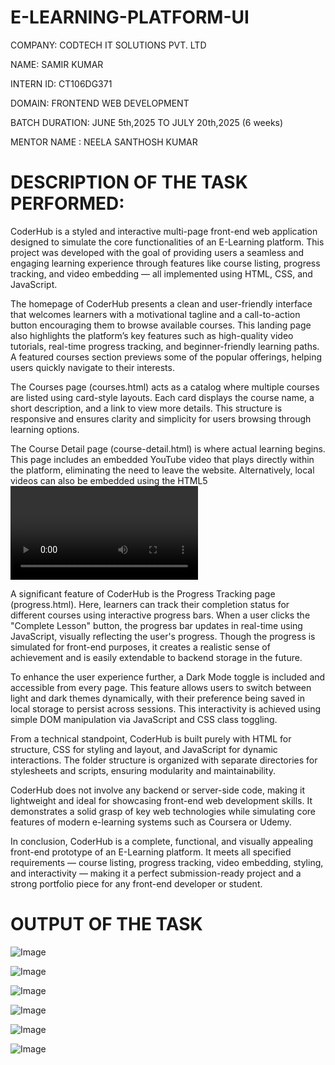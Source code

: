 # E-LEARNING-PLATFORM-UI

COMPANY: CODTECH IT SOLUTIONS PVT. LTD

NAME: SAMIR KUMAR

INTERN ID: CT106DG371

DOMAIN: FRONTEND WEB DEVELOPMENT

BATCH DURATION: JUNE 5th,2025 TO JULY 20th,2025 (6 weeks)

MENTOR NAME : NEELA SANTHOSH KUMAR

# DESCRIPTION OF THE TASK PERFORMED:

CoderHub is a styled and interactive multi-page front-end web application designed to simulate the core functionalities of an E-Learning platform. This project was developed with the goal of providing users a seamless and engaging learning experience through features like course listing, progress tracking, and video embedding — all implemented using HTML, CSS, and JavaScript.

The homepage of CoderHub presents a clean and user-friendly interface that welcomes learners with a motivational tagline and a call-to-action button encouraging them to browse available courses. This landing page also highlights the platform’s key features such as high-quality video tutorials, real-time progress tracking, and beginner-friendly learning paths. A featured courses section previews some of the popular offerings, helping users quickly navigate to their interests.

The Courses page (courses.html) acts as a catalog where multiple courses are listed using card-style layouts. Each card displays the course name, a short description, and a link to view more details. This structure is responsive and ensures clarity and simplicity for users browsing through learning options.

The Course Detail page (course-detail.html) is where actual learning begins. This page includes an embedded YouTube video that plays directly within the platform, eliminating the need to leave the website. Alternatively, local videos can also be embedded using the HTML5 <video> tag. This fulfills the video embedding requirement and ensures that learners can watch tutorials directly on the platform.

A significant feature of CoderHub is the Progress Tracking page (progress.html). Here, learners can track their completion status for different courses using interactive progress bars. When a user clicks the "Complete Lesson" button, the progress bar updates in real-time using JavaScript, visually reflecting the user's progress. Though the progress is simulated for front-end purposes, it creates a realistic sense of achievement and is easily extendable to backend storage in the future.

To enhance the user experience further, a Dark Mode toggle is included and accessible from every page. This feature allows users to switch between light and dark themes dynamically, with their preference being saved in local storage to persist across sessions. This interactivity is achieved using simple DOM manipulation via JavaScript and CSS class toggling.

From a technical standpoint, CoderHub is built purely with HTML for structure, CSS for styling and layout, and JavaScript for dynamic interactions. The folder structure is organized with separate directories for stylesheets and scripts, ensuring modularity and maintainability.

CoderHub does not involve any backend or server-side code, making it lightweight and ideal for showcasing front-end web development skills. It demonstrates a solid grasp of key web technologies while simulating core features of modern e-learning systems such as Coursera or Udemy.

In conclusion, CoderHub is a complete, functional, and visually appealing front-end prototype of an E-Learning platform. It meets all specified requirements — course listing, progress tracking, video embedding, styling, and interactivity — making it a perfect submission-ready project and a strong portfolio piece for any front-end developer or student.

# OUTPUT OF THE TASK

![Image](https://github.com/user-attachments/assets/9617dd85-1e4a-4f60-b80b-47409968226b)

![Image](https://github.com/user-attachments/assets/c519b89e-6147-493c-a78c-3cc59d1384cf)

![Image](https://github.com/user-attachments/assets/482fe5bc-78ae-473a-9789-a434967e66d6)

![Image](https://github.com/user-attachments/assets/7c79af0f-6370-41a0-8775-bf935b59eac6)

![Image](https://github.com/user-attachments/assets/89f34a59-f489-44f3-8b46-8b8ad6f6bd60)

![Image](https://github.com/user-attachments/assets/b2109d8e-9fa6-4c13-8134-cdb694ac7c3d)
